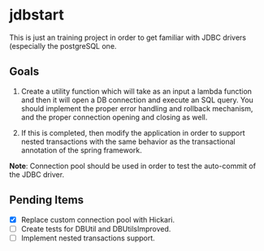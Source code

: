 # jdbstart

This is just an training project in order to get familiar with
JDBC drivers (especially the postgreSQL one.

## Goals

1. Create a utility function which will take as an input a lambda function and then it will
open a DB connection and execute an SQL query. You should implement the proper error handling
and rollback mechanism, and the proper connection opening and closing as well.

2. If this is completed, then modify the application in order to support nested transactions with the
same behavior as the transactional annotation of the spring framework. 

**Note**: Connection pool should be used in order to test the auto-commit of the JDBC driver.

## Pending Items

- [X] Replace custom connection pool with Hickari.
- [ ] Create tests for DBUtil and DBUtilsImproved.
- [ ] Implement nested transactions support.

